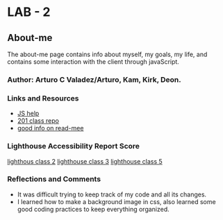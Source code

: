 # LAB - 2

## About-me

The about-me page contains info about myself, my goals, my life, and contains some interaction with the client through javaScript.

### Author: Arturo C Valadez/Arturo, Kam, Kirk, Deon.

### Links and Resources

* [JS help](https://www.w3schools.com/js/js_variables.asp)
* [201 class repo](https://github.com/codefellows/seattle-code-201d95/tree/main/class-02)
* [good info on read-mee](https://codefellows.github.io/code-201-guide/curriculum/class-02/project-setup)

### Lighthouse Accessibility Report Score

[lighthous class 2](img/Lighthouseclass2.png) 
[lighthouse class 3](img/Lighthouseclass3.png)
[lighthouse class 5](img/lab5.png)


### Reflections and Comments

* It was difficult trying to keep track of my code and all its changes.
* I learned how to make a background image in css, also learned some good coding practices to keep everything organized.